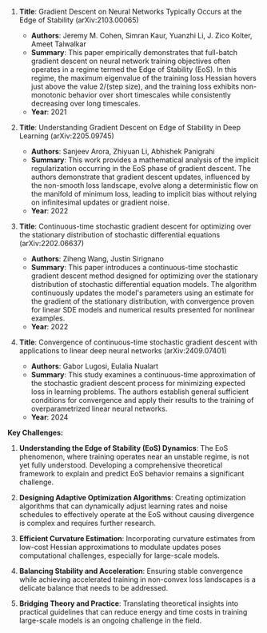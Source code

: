 1. **Title**: Gradient Descent on Neural Networks Typically Occurs at the Edge of Stability (arXiv:2103.00065)
   - **Authors**: Jeremy M. Cohen, Simran Kaur, Yuanzhi Li, J. Zico Kolter, Ameet Talwalkar
   - **Summary**: This paper empirically demonstrates that full-batch gradient descent on neural network training objectives often operates in a regime termed the Edge of Stability (EoS). In this regime, the maximum eigenvalue of the training loss Hessian hovers just above the value $2 / \text{(step size)}$, and the training loss exhibits non-monotonic behavior over short timescales while consistently decreasing over long timescales.
   - **Year**: 2021

2. **Title**: Understanding Gradient Descent on Edge of Stability in Deep Learning (arXiv:2205.09745)
   - **Authors**: Sanjeev Arora, Zhiyuan Li, Abhishek Panigrahi
   - **Summary**: This work provides a mathematical analysis of the implicit regularization occurring in the EoS phase of gradient descent. The authors demonstrate that gradient descent updates, influenced by the non-smooth loss landscape, evolve along a deterministic flow on the manifold of minimum loss, leading to implicit bias without relying on infinitesimal updates or gradient noise.
   - **Year**: 2022

3. **Title**: Continuous-time stochastic gradient descent for optimizing over the stationary distribution of stochastic differential equations (arXiv:2202.06637)
   - **Authors**: Ziheng Wang, Justin Sirignano
   - **Summary**: This paper introduces a continuous-time stochastic gradient descent method designed for optimizing over the stationary distribution of stochastic differential equation models. The algorithm continuously updates the model's parameters using an estimate for the gradient of the stationary distribution, with convergence proven for linear SDE models and numerical results presented for nonlinear examples.
   - **Year**: 2022

4. **Title**: Convergence of continuous-time stochastic gradient descent with applications to linear deep neural networks (arXiv:2409.07401)
   - **Authors**: Gabor Lugosi, Eulalia Nualart
   - **Summary**: This study examines a continuous-time approximation of the stochastic gradient descent process for minimizing expected loss in learning problems. The authors establish general sufficient conditions for convergence and apply their results to the training of overparametrized linear neural networks.
   - **Year**: 2024

**Key Challenges:**

1. **Understanding the Edge of Stability (EoS) Dynamics**: The EoS phenomenon, where training operates near an unstable regime, is not yet fully understood. Developing a comprehensive theoretical framework to explain and predict EoS behavior remains a significant challenge.

2. **Designing Adaptive Optimization Algorithms**: Creating optimization algorithms that can dynamically adjust learning rates and noise schedules to effectively operate at the EoS without causing divergence is complex and requires further research.

3. **Efficient Curvature Estimation**: Incorporating curvature estimates from low-cost Hessian approximations to modulate updates poses computational challenges, especially for large-scale models.

4. **Balancing Stability and Acceleration**: Ensuring stable convergence while achieving accelerated training in non-convex loss landscapes is a delicate balance that needs to be addressed.

5. **Bridging Theory and Practice**: Translating theoretical insights into practical guidelines that can reduce energy and time costs in training large-scale models is an ongoing challenge in the field. 